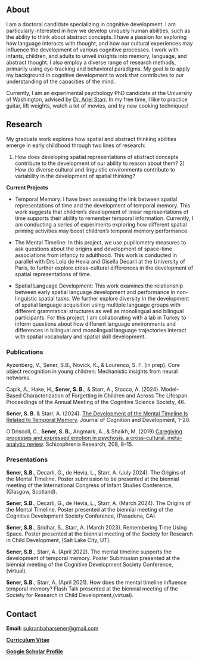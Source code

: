 ## About
I am a doctoral candidate specializing in cognitive development. I am particularly interested in how we develop uniquely human abilities, such as the ability to think about abstract concepts. I have a passion for exploring how language interacts with thought, and how our cultural experiences may influence the development of various cognitive processes. I work with infants, children, and adults to unveil insights into memory, language, and abstract thought. I also employ a diverse range of research methods, primarily using eye-tracking and behavioral paradigms. My goal is to apply my background in cognitive development to work that contributes to our understanding of the capacities of the mind. 

Currently, I am an experimental psychology PhD candidate at the University of Washington, advised by [Dr. Ariel Starr](https://psych.uw.edu/people/8529). In my free time, I like to practice guitar, lift weights, watch a lot of movies, and try new cooking techniques!

## Research
My graduate work explores how spatial and abstract thinking abilities emerge in early childhood through two lines of research: 
1) How does developing spatial representations of abstract concepts contribute to the development of our ability to reason about them? 2) How do diverse cultural and linguistic environments contribute to variability in the development of spatial thinking?

**Current Projects**

* Temporal Memory:
I have been assessing the link between spatial representations of time and the development of temporal memory. This work suggests that children’s development of linear representations of time supports their ability to remember temporal information. Currently, I am conducting a series of experiments exploring how different spatial priming activities may boost children’s temporal memory performance.
 
* The Mental Timeline:
In this project, we use pupillometry measures to ask questions about the origins and development of space-time associations from infancy to adulthood. This work is conducted in parallel with Drs Lola de Hevia and Gisella Decarli at the University of Paris, to further explore cross-cultural differences in the development of spatial representations of time.

* Spatial Language Development:
This work examines the relationship between early spatial language development and performance in non-linguistic spatial tasks. We further explore diversity in the development of spatial language acquisition using multiple language groups with different grammatical structures as well as monolingual and bilingual participants. For this project, I am collaborating with a lab in Turkey to inform questions about how different language environments and differences in bilingual and monolingual language trajectories interact with spatial vocabulary and spatial skill development.

### Publications
Ayzenberg, V., Sener, S.B., Novick, K., & Lourenco, S. F. (in prep). Core object recognition in young children: Mechanistic insights from neural networks.

Capik, A., Hake, H., **Sener, S. B.**, &amp; Starr, A., Stocco, A. (2024). Model-Based Characterization of Forgetting in Children and Across The Lifespan. Proceedings of the Annual Meeting of the Cognitive Science Society, 46.

**Sener, S. B.** &amp; Starr, A. (2024). [The Development of the Mental Timeline Is Related to Temporal Memory](https://doi.org/10.1080/15248372.2024.2404863). Journal of Cognition and Development, 1–20.

O’Driscoll, C., **Sener, S. B.**, Angmark, A., &amp; Shaikh, M. (2019) [Caregiving processes and expressed emotion in psychosis, a cross-cultural, meta-analytic review](https://doi.org/10.1016/j.schres.2019.03.020). Schizophrenia Research, 208, 8–15.

### Presentations
**Sener, S.B.**, Decarli, G., de Hevia, L., Starr, A. (July 2024). The Origins of the Mental Timeline. Poster submission to be presented at the biennial meeting of the International Congress of Infant Studies Conference, (Glasgow, Scotland).

**Sener, S.B.**, Decarli, G., de Hevia, L., Starr, A. (March 2024). The Origins of the Mental Timeline. Poster presented at the biennial meeting of the Cognitive Development Society Conference, (Pasadena, CA).

**Sener, S.B.**, Sridhar, S., Starr, A. (March 2023). Remembering Time Using Space. Poster presented at the biennial meeting of the Society for Research in Child Development, (Salt Lake City, UT).

**Sener, S.B.**, Starr, A. (April 2022). The mental timeline supports the development of temporal memory. Poster Submission presented at the biennial meeting of the Cognitive Development Society Conference, (virtual).

**Sener, S.B.**, Starr, A. (April 2021). How does the mental timeline influence temporal memory? Flash Talk presented at the biennial meeting of the Society for Research in Child Development,(virtual).

## Contact 
**Email:** [sukranbaharsener@gmail.com](mailto:sukranbaharsener@gmail.com)

**[Curriculum Vitae](https://docs.google.com/document/d/1Yxe72lDyZk-F-HyUAvMucu8xAiNIbUyo/edit?usp=sharing&ouid=112038967039105442917&rtpof=true&sd=true)**

**[Google Scholar Profile](https://scholar.google.com/citations?hl=en&user=9_biI5QAAAAJ)**
